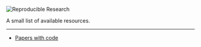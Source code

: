 

![Reproducible Research](https://assets.pubpub.org/nhj7uiul/71606930028757.png)


A small list of available resources.


***

* [Papers with code](https://paperswithcode.com)